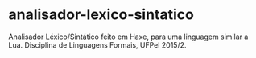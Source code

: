 # analisador-lexico-sintatico
Analisador Léxico/Sintático feito em Haxe, para uma linguagem similar a Lua. Disciplina de Linguagens Formais, UFPel 2015/2.
